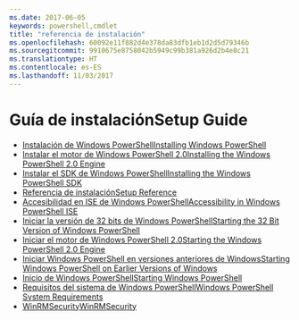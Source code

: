 ```yaml
---
ms.date: 2017-06-05
keywords: powershell,cmdlet
title: "referencia de instalación"
ms.openlocfilehash: 60092e11f882d4e378da83dfb1eb1d2d5d79346b
ms.sourcegitcommit: 9910675e8758042b5949c99b381a926d2b4e8c21
ms.translationtype: HT
ms.contentlocale: es-ES
ms.lasthandoff: 11/03/2017
---
```

# <a name="setup-guide"></a><span data-ttu-id="347bb-103">Guía de instalación</span><span class="sxs-lookup"><span data-stu-id="347bb-103">Setup Guide</span></span>

- [<span data-ttu-id="347bb-104">Instalación de Windows PowerShell</span><span class="sxs-lookup"><span data-stu-id="347bb-104">Installing Windows PowerShell</span></span>](Installing-Windows-PowerShell.md)
- [<span data-ttu-id="347bb-105">Instalar el motor de Windows PowerShell 2.0</span><span class="sxs-lookup"><span data-stu-id="347bb-105">Installing the Windows PowerShell 2.0 Engine</span></span>](Installing-the-Windows-PowerShell-2.0-Engine.md)
- [<span data-ttu-id="347bb-106">Instalar el SDK de Windows PowerShell</span><span class="sxs-lookup"><span data-stu-id="347bb-106">Installing the Windows PowerShell SDK</span></span>](Installing-the-Windows-PowerShell-SDK.md)
- [<span data-ttu-id="347bb-107">Referencia de instalación</span><span class="sxs-lookup"><span data-stu-id="347bb-107">Setup Reference</span></span>](setup-reference.md)
- [<span data-ttu-id="347bb-108">Accesibilidad en ISE de Windows PowerShell</span><span class="sxs-lookup"><span data-stu-id="347bb-108">Accessibility in Windows PowerShell ISE</span></span>](Accessibility-in-Windows-PowerShell-ISE.md)
- [<span data-ttu-id="347bb-109">Iniciar la versión de 32 bits de Windows PowerShell</span><span class="sxs-lookup"><span data-stu-id="347bb-109">Starting the 32 Bit Version of Windows PowerShell</span></span>](Starting-the-32-Bit-Version-of-Windows-PowerShell.md)
- [<span data-ttu-id="347bb-110">Iniciar el motor de Windows PowerShell 2.0</span><span class="sxs-lookup"><span data-stu-id="347bb-110">Starting the Windows PowerShell 2.0 Engine</span></span>](Starting-the-Windows-PowerShell-2.0-Engine.md)
- [<span data-ttu-id="347bb-111">Iniciar Windows PowerShell en versiones anteriores de Windows</span><span class="sxs-lookup"><span data-stu-id="347bb-111">Starting Windows PowerShell on Earlier Versions of Windows</span></span>](Starting-Windows-PowerShell-on-Earlier-Versions-of-Windows.md)
- [<span data-ttu-id="347bb-112">Inicio de Windows PowerShell</span><span class="sxs-lookup"><span data-stu-id="347bb-112">Starting Windows PowerShell</span></span>](Starting-Windows-PowerShell.md)
- [<span data-ttu-id="347bb-113">Requisitos del sistema de Windows PowerShell</span><span class="sxs-lookup"><span data-stu-id="347bb-113">Windows PowerShell System Requirements</span></span>](Windows-PowerShell-System-Requirements.md)
- [<span data-ttu-id="347bb-114">WinRMSecurity</span><span class="sxs-lookup"><span data-stu-id="347bb-114">WinRMSecurity</span></span>](WinRMSecurity.md)

